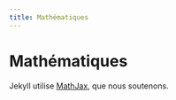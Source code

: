 ```yaml
---
title: Mathématiques
---
```


# Mathématiques

Jekyll utilise [MathJax](http://docs.mathjax.org/en/latest/), que nous soutenons.

